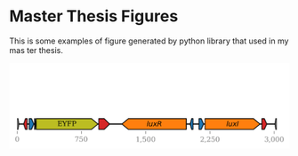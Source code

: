# Master Thesis Figures

This is some examples of figure generated by python library that used in my mas ter thesis.

![thesis-34y-luxri-map](https://github.com/katondr/master-thesis-figures/blob/be2d0ac358a83d8812e7f0a28967baa0eef00fa6/figure/thesis-34y-luxri-map.png)

<!-- Document structure
* Data
* Module
* Output
-->